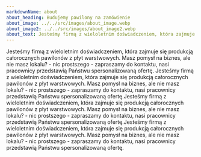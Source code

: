 ```yaml
---
markdownName: about
about_heading: Budujemy pawilony na zamówienie
about_image: ../../src/images/about_image.webp
about_image2: ../../src/images/about_image2.webp
about_text: Jesteśmy firmą z wieloletnim doświadczeniem, która zajmuje się produkcją całorocznych pawilonów z płyt warstwowych. Masz pomysł na biznes, ale nie masz lokalu? - nic prostszego - zapraszamy do kontaktu, nasi pracownicy przedstawią Państwu spersonalizowaną ofertę.Jesteśmy firmą z wieloletnim doświadczeniem, która zajmuje się produkcją całorocznych pawilonów z płyt warstwowych. Masz pomysł na biznes, ale nie masz lokalu? Jesteśmy firmą z wieloletnim doświadczeniem, która zajmuje się produkcją całorocznych pawilonów z płyt warstwowych. Masz pomysł na biznes, ale nie masz lokalu? - nic prostszego - zapraszamy do kontaktu, nasi pracownicy przedstawią Państwu spersonalizowaną ofertę.
---
```

Jesteśmy firmą z wieloletnim doświadczeniem, która zajmuje się produkcją całorocznych pawilonów z płyt warstwowych. Masz pomysł na biznes, ale nie masz lokalu? - nic prostszego - zapraszamy do kontaktu, nasi pracownicy przedstawią Państwu spersonalizowaną ofertę. Jesteśmy firmą z wieloletnim doświadczeniem, która zajmuje się produkcją całorocznych pawilonów z płyt warstwowych. Masz pomysł na biznes, ale nie masz lokalu? - nic prostszego - zapraszamy do kontaktu, nasi pracownicy przedstawią Państwu spersonalizowaną ofertę.Jesteśmy firmą z wieloletnim doświadczeniem, która zajmuje się produkcją całorocznych pawilonów z płyt warstwowych. Masz pomysł na biznes, ale nie masz lokalu? - nic prostszego - zapraszamy do kontaktu, nasi pracownicy przedstawią Państwu spersonalizowaną ofertę.Jesteśmy firmą z wieloletnim doświadczeniem, która zajmuje się produkcją całorocznych pawilonów z płyt warstwowych. Masz pomysł na biznes, ale nie masz lokalu? - nic prostszego - zapraszamy do kontaktu, nasi pracownicy przedstawią Państwu spersonalizowaną ofertę.
